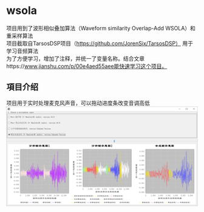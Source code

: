 # wsola
项目用到了波形相似叠加算法（Waveform similarity Overlap-Add WSOLA）和重采样算法<br>
项目截取自TarsosDSP项目（https://github.com/JorenSix/TarsosDSP） 用于学习音频算法<br>
为了方便学习，增加了注释，并统一了变量名称。结合文章https://www.jianshu.com/p/00e4aed55aee能快速学习这个项目。<br>
## 項目介绍
项目用于实时处理麦克风声音，可以拖动进度条改变音调高低<br>
![Image text](https://github.com/droptea/wsola/blob/main/projectImg.png)
